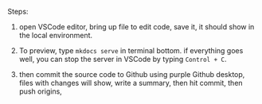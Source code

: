 
Steps:
 1. open VSCode editor, bring up file to edit code, save it, it should show in the local environment. 
 
 2. To preview, type `mkdocs serve` in terminal bottom. if everything goes well, you can stop the server in VSCode by typing `Control + C`.
 
 3. then commit the source code to Github using purple Github desktop, files with changes will show, write a summary, then hit commit, then push origins, 
 



